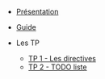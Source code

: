 
- [Présentation](README.md)

- [Guide](guide.md)
 
- Les TP
  - [TP 1 - Les directives](tp1.md)
  - [TP 2 - TODO liste](tp2.md)